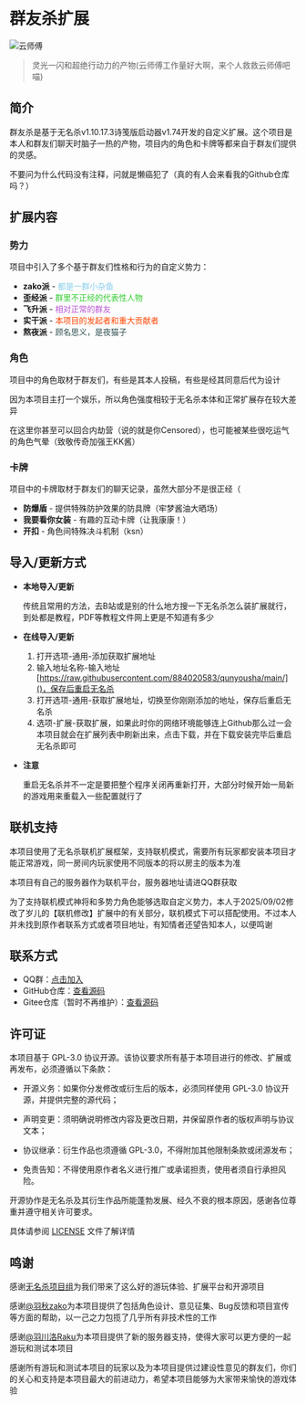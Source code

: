 # 群友杀扩展

![云师傅](https://github.com/884020583/qunyousha/blob/main/image/character/yunjian.jpg?raw=true)

> 灵光一闪和超绝行动力的产物(云师傅工作量好大啊，来个人救救云师傅吧喵)

## 简介

群友杀是基于无名杀v1.10.17.3诗笺版启动器v1.74开发的自定义扩展。这个项目是本人和群友们聊天时脑子一热的产物，项目内的角色和卡牌等都来自于群友们提供的灵感。

不要问为什么代码没有注释，问就是懒癌犯了（真的有人会来看我的Github仓库吗？）

## 扩展内容
### 势力

项目中引入了多个基于群友们性格和行为的自定义势力：

- **zako派** - <span style="color:#87CEEB">都是一群小杂鱼</span>
- **歪经派** - <span style="color:#32CD32">群里不正经的代表性人物</span>
- **飞升派** - <span style="color:#BA55D3">相对正常的群友</span>
- **实干派** - <span style="color:#FF4500">本项目的发起者和重大贡献者</span>
- **熬夜派** - <span style="color:#2F4F4F">顾名思义，是夜猫子</span>

### 角色

项目中的角色取材于群友们，有些是其本人投稿，有些是经其同意后代为设计

因为本项目主打一个娱乐，所以角色强度相较于无名杀本体和正常扩展存在较大差异

在这里你甚至可以回合内劫营（说的就是你Censored），也可能被某些很吃运气的角色气晕（致敬传奇加强王KK酱）

### 卡牌

项目中的卡牌取材于群友们的聊天记录，虽然大部分不是很正经（

- **防爆盾** - 提供特殊防护效果的防具牌（牢梦酱油大晒场）
- **我要看你女装** - 有趣的互动卡牌（让我康康！）
- **开扣** - 角色间特殊决斗机制（ksn）

## 导入/更新方式
- **本地导入/更新**

    传统且常用的方法，去B站或是别的什么地方搜一下无名杀怎么装扩展就行，到处都是教程，PDF等教程文件网上更是不知道有多少

- **在线导入/更新**

    1. 打开选项-通用-添加获取扩展地址
    2. 输入地址名称-输入地址[https://raw.githubusercontent.com/884020583/qunyousha/main/]()，保存后重启无名杀
    3. 打开选项-通用-获取扩展地址，切换至你刚刚添加的地址，保存后重启无名杀
    4. 选项-扩展-获取扩展，如果此时你的网络环境能够连上Github那么过一会本项目就会在扩展列表中刷新出来，点击下载，并在下载安装完毕后重启无名杀即可

- **注意**

    重启无名杀并不一定是要把整个程序关闭再重新打开，大部分时候开始一局新的游戏用来重载入一些配置就行了

## 联机支持

本项目使用了无名杀联机扩展框架，支持联机模式，需要所有玩家都安装本项目才能正常游戏，同一房间内玩家使用不同版本的将以房主的版本为准

本项目有自己的服务器作为联机平台，服务器地址请进QQ群获取

为了支持联机模式神将和多势力角色能够选取自定义势力，本人于2025/09/02修改了岁儿的【联机修改】扩展中的有关部分，联机模式下可以搭配使用。不过本人并未找到原作者联系方式或者项目地址，有知情者还望告知本人，以便鸣谢

## 联系方式

- QQ群：[点击加入](https://qm.qq.com/q/DKBfxgqP4G)
- GitHub仓库：[查看源码](https://github.com/884020583/qunyousha/tree/main)
- Gitee仓库（暂时不再维护）：[查看源码](https://gitee.com/mountain-water-li/qunyousha/tree/main)

## 许可证

本项目基于 GPL-3.0 协议开源。该协议要求所有基于本项目进行的修改、扩展或再发布，必须遵循以下条款：

- 开源义务：如果你分发修改或衍生后的版本，必须同样使用 GPL-3.0 协议开源，并提供完整的源代码；

- 声明变更：须明确说明修改内容及更改日期，并保留原作者的版权声明与协议文本；

- 协议继承：衍生作品也须遵循 GPL-3.0，不得附加其他限制条款或闭源发布；

- 免责告知：不得使用原作者名义进行推广或承诺担责，使用者须自行承担风险。

开源协作是无名杀及其衍生作品所能蓬勃发展、经久不衰的根本原因，感谢各位尊重并遵守相关许可要求。

具体请参阅 [LICENSE](LICENSE) 文件了解详情

## 鸣谢

感谢[无名杀项目组](https://github.com/libnoname/noname/tree/master)为我们带来了这么好的游玩体验、扩展平台和开源项目

感谢[@羽秋zako]()为本项目提供了包括角色设计、意见征集、Bug反馈和项目宣传等方面的帮助，以一己之力包揽了几乎所有非技术性的工作

感谢[@羽川洛Raku]()为本项目提供了新的服务器支持，使得大家可以更方便的一起游玩和测试本项目

感谢所有游玩和测试本项目的玩家以及为本项目提供过建设性意见的群友们，你们的关心和支持是本项目最大的前进动力，希望本项目能够为大家带来愉快的游戏体验
